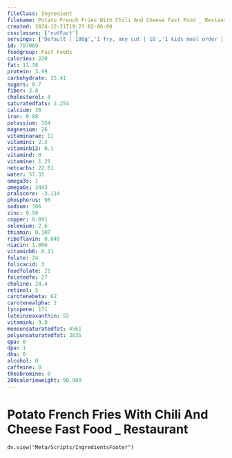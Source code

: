```yaml
---
fileClass: Ingredient
filename: Potato French Fries With Chili And Cheese Fast Food _ Restaurant
created: 2024-12-21T19:27:02-06:00
cssclasses: ['nutFact']
servings: ['Default | 100g','1 fry, any cut | 10','1 kids meal order | 145','1 value/dollar menu order | 175','1 small fast food order | 227','1 medium fast food order | 300','1 large fast food order | 372','1 cup | 124']
id: 787069
foodgroup: Fast Foods
calories: 220
fat: 11.38
protein: 3.99
carbohydrate: 25.41
sugars: 0.7
fiber: 2.8
cholesterol: 4
saturatedfats: 2.254
calcium: 36
iron: 0.88
potassium: 354
magnesium: 26
vitaminarae: 11
vitaminc: 2.3
vitaminb12: 0.1
vitamind: 0
vitamine: 1.25
netcarbs: 22.61
water: 57.31
omega3s: 1
omega6s: 3443
pralscore: -3.114
phosphorus: 96
sodium: 386
zinc: 0.56
copper: 0.091
selenium: 2.6
thiamin: 0.107
riboflavin: 0.049
niacin: 1.806
vitaminb6: 0.21
folate: 24
folicacid: 3
foodfolate: 21
folatedfe: 27
choline: 24.4
retinol: 5
carotenebeta: 62
carotenealpha: 2
lycopene: 171
luteinzeaxanthin: 52
vitamink: 9.8
monounsaturatedfat: 4561
polyunsaturatedfat: 3835
epa: 0
dpa: 1
dha: 0
alcohol: 0
caffeine: 0
theobromine: 0
200calorieweight: 90.909
---
```


# Potato French Fries With Chili And Cheese Fast Food _ Restaurant

```dataviewjs
dv.view("Meta/Scripts/IngredientsFooter")
```